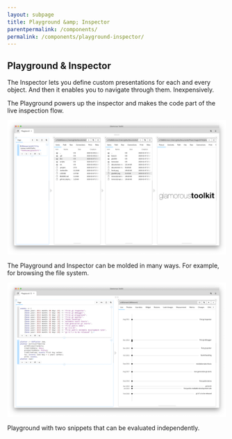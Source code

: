 ```yaml
---
layout: subpage
title: Playground &amp; Inspector
parentpermalink: /components/
permalink: /components/playground-inspector/
---
```


<section id="playground-inspector">
	<div class="container pt-5 pb-5 jumbotron-small">
  	<div class="row">
    		<div class="col-md-12">
	        <h1>Playground &amp; Inspector</h1>
	        <p class="lead">The Inspector lets you define custom presentations for each and every object. And then it enables you to navigate through them. Inexpensively.</p>
      		<p class="lead">The Playground powers up the inspector and makes the code part of the live inspection flow.</p>
      	<div class="sample">
        <img src="/assets/pictures/gtr-playground-inspector-filesystem.png"/>
        <div class="picture-caption">
          <p>The Playground and Inspector can be molded in many ways. For example, for browsing the file system.</p>
        </div>
      </div>
      <div class="sample">
        <img src="/assets/pictures/gtr-playground-timeline.png"/>
        <div class="picture-caption">
          <p>Playground with two snippets that can be evaluated independently.</p>
        </div>
      </div> 
    		</div>
  	</div>
	</div>
</section>